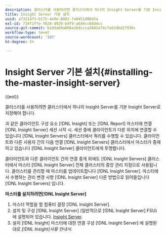 ```yaml
---
description: 클러스터를 사용하려면 클러스터에서 하나의 Insight Server를 기본 Insight Server로 지정해야 합니다.
title: Insight Server 기본 설치
uuid: a73214f3-b175-4e9e-8802-7a8451d86d3a
exl-id: 710f1ffe-f620-4920-b4f9-a644cc68d4cc
source-git-commit: b1dda69a606a16dccca30d2a74c7e63dbd27936c
workflow-type: tm+mt
source-wordcount: '197'
ht-degree: 5%

---
```


# Insight Server 기본 설치{#installing-the-master-insight-server}

{{eol}}

클러스터를 사용하려면 클러스터에서 하나의 Insight Server를 기본 Insight Server로 지정해야 합니다.

과 같은 클라이언트 구성 요소 [!DNL Insight] 또는 [!DNL Report] 마스터에 연결 [!DNL Insight Server] 세션 시작 시. 세션 중에 클라이언트가 다른 위치에 연결할 수 있습니다 [!DNL Insight Servers] 클러스터에서 쿼리를 수행할 수 있습니다. 클라이언트와 다른 사용자 간의 다음 연결 [!DNL Insight Servers] 클러스터에서 마스터가 중재하고 있습니다 [!DNL Insight Server] 클라이언트에게 투명합니다.

클라이언트와 다른 클라이언트 간의 연결 중개 외에도 [!DNL Insight Servers] 클러스터에서 마스터 [!DNL Insight Server] 전체 클러스터의 중앙 관리 지점으로 사용됩니다. 클러스터를 관리할 때 마스터를 업데이트합니다 [!DNL Insight Server]. 마스터에서 수행하는 관리 변경 사항 [!DNL Insight Server] 다른 방법으로 읽어들입니다 [!DNL Insight Servers] 입니다.

**마스터를 설치하려면[!DNL Insight Server]**

1. 마스터 역할을 할 컴퓨터 결정 [!DNL Insight Server].
1. 설치 및 구성 [!DNL Insight Server] (일반적으로 [!DNL Insight Server] FSU)에 설명되어 있습니다. [Insight Server](../../../../../../home/c-inst-svr/c-msr-server/c-msr-server.md).
1. 설치 [!DNL Insight] 마스터에 대한 연결 구성 [!DNL Insight Server] 에 설명된 대로 *[!DNL Insight]사용 안내서*.
